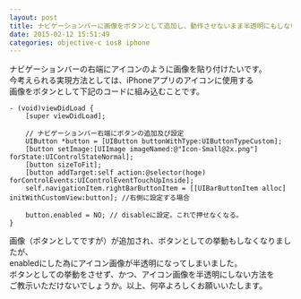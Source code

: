 ```yaml
---
layout: post
title: ナビゲーションバーに画像をボタンとして追加し、動作させないまま半透明にもしない方法
date: 2015-02-12 15:51:49
categories: objective-c ios8 iphone
---
```

<p>ナビゲーションバーの右端にアイコンのように画像を貼り付けたいです。<br>
今考えられる実現方法としては、iPhoneアプリのアイコンに使用する<br>
画像をボタンとして下記のコードに組み込むことです。</p>

```
- (void)viewDidLoad {
    [super viewDidLoad];

    // ナビゲーションバー右端にボタンの追加及び設定
    UIButton *button = [UIButton buttonWithType:UIButtonTypeCustom];
    [button setImage:[UIImage imageNamed:@"Icon-Small@2x.png"] forState:UIControlStateNormal];
    [button sizeToFit];
    [button addTarget:self action:@selector(hoge) forControlEvents:UIControlEventTouchUpInside];
    self.navigationItem.rightBarButtonItem = [[UIBarButtonItem alloc] initWithCustomView:button]; //右側に設定する場合

    button.enabled = NO; // disableに設定。これで押せなくなる。
}
```

<p>画像（ボタンとしてですが）が追加され、ボタンとしての挙動もしなくなりましたが、<br>
enabledにした為にアイコン画像が半透明になってしまいました。<br>
ボタンとしての挙動をさせず、かつ、アイコン画像を半透明にしない方法を<br>
ご教示いただけないでしょうか。以上、何卒よろしくお願いいたします。</p>
